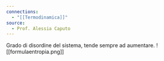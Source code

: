 ```yaml
---
connections:
  - "[[Termodinamica]]"
source:
  - Prof. Alessia Caputo
---
```

Grado di disordine del sistema, tende sempre ad aumentare.
![[formulaentropia.png]]